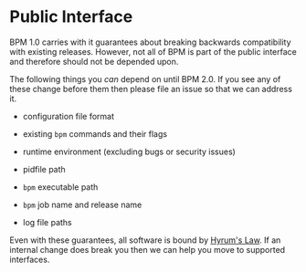 # Public Interface

BPM 1.0 carries with it guarantees about breaking backwards compatibility with
existing releases. However, not all of BPM is part of the public interface and
therefore should not be depended upon.

The following things you *can* depend on until BPM 2.0. If you see any of these
change before them then please file an issue so that we can address it.

* configuration file format

* existing `bpm` commands and their flags

* runtime environment (excluding bugs or security issues)

* pidfile path

* `bpm` executable path

* `bpm` job name and release name

* log file paths

Even with these guarantees, all software is bound by [Hyrum's Law][hyrum]. If an
internal change does break you then we can help you move to supported
interfaces.

[hyrum]: http://www.hyrumslaw.com/
